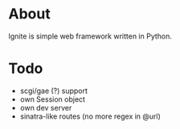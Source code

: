 About
=====

Ignite is simple web framework written in Python.

Todo
====

* scgi/gae (?) support
* own Session object
* own dev server
* sinatra-like routes (no more regex in @url)
